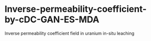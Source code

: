 # Inverse-permeability-coefficient-by-cDC-GAN-ES-MDA
Inverse permeability coefficient field in uranium in-situ leaching
